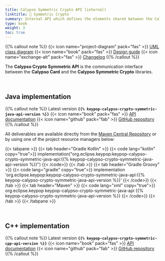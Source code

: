 ```yaml
---
title: Calypso Symmetric Crypto API (internal)
linktitle: 🔶 Symmetric Crypto
summary: Internal API which defines the elements shared between the Calypso Card and the Calypso Symmetric Crypto libraries.
type: book
weight: 3
toc: true
---
```


{{% callout note %}}
{{< icon name="project-diagram" pack="fas" >}} [UML class diagram](https://docs.terminal-api.calypsonet.org/calypsonet-terminal-calypso-crypto-symmetric-uml-api/)
<span class="component-metadata">{{< icon name="book" pack="fas" >}} [Design guide](https://terminal-api.calypsonet.org/specifications/calypso-layer/calypso-symmetric-crypto-api/)</span>
<span class="component-metadata">{{< icon name="exchange-alt" pack="fas" >}} [Changelog](https://github.com/eclipse-keypop/keypop-calypso-crypto-symmetric-java-api/blob/main/CHANGELOG.md)</span>
{{% /callout %}}

The **Calypso Crypto Symmetric API** is the communication interface between the **Calypso Card** and the
**Calypso Symmetric Crypto** libraries.

<br>

## Java implementation
{{% callout note %}}
Latest version **`{{% keypop-calypso-crypto-symmetric-java-api-version %}}`**
<span class="component-metadata">{{< icon name="book" pack="fas" >}} [API documentation](https://docs.keypop.org/keypop-calypso-crypto-symmetric-java-api/)</span>
<span class="component-metadata">{{< icon name="github" pack="fab" >}} [GitHub repository](https://github.com/eclipse-keypop/keypop-calypso-crypto-symmetric-java-api/)</span>
{{% /callout %}}

All deliverables are available directly from the [Maven Central Repository](https://central.sonatype.com/search?q=keypop-calypso-crypto-symmetric-java-api) or by using one of the project resource managers below:

{{< tabpane >}}
{{< tab header="Gradle Kotlin" >}}
{{< code lang="kotlin" copy="true">}}
implementation("org.eclipse.keypop:keypop-calypso-crypto-symmetric-java-api:{{% keypop-calypso-crypto-symmetric-java-api-version %}}")
{{< /code>}}
{{< /tab >}}
{{< tab header="Gradle Groovy" >}}
{{< code lang="gradle" copy="true">}}
implementation 'org.eclipse.keypop:keypop-calypso-crypto-symmetric-java-api:{{% keypop-calypso-crypto-symmetric-java-api-version %}}'
{{< /code>}}
{{< /tab >}}
{{< tab header="Maven" >}}
{{< code lang="xml" copy="true">}}
<dependency>
    <groupId>org.eclipse.keypop</groupId>
    <artifactId>keypop-calypso-crypto-symmetric-java-api</artifactId>
    <version>{{% keypop-calypso-crypto-symmetric-java-api-version %}}</version>
</dependency>
{{< /code>}}
{{< /tab >}}
{{< /tabpane >}}

<br>

## C++ implementation
{{% callout note %}}
Latest version **`{{% keypop-calypso-crypto-symmetric-cpp-api-version %}}`**
<span class="component-metadata">{{< icon name="book" pack="fas" >}} [API documentation](https://docs.keypop.org/keypop-calypso-crypto-symmetric-cpp-api/)</span>
<span class="component-metadata">{{< icon name="github" pack="fab" >}} [GitHub repository](https://github.com/eclipse-keypop/keypop-calypso-crypto-symmetric-cpp-api/)</span>
{{% /callout %}}